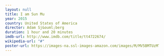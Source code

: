 ```yaml
---
layout: null
title: I am Sun Mu
year: 2015
country: United States of America
director: Adam Sj&ouml;berg
duration: 1 hour and 20 minutes
imdb-url: http://www.imdb.com/title/tt4722674/
wikipedia-url: "#"
poster-url: https://images-na.ssl-images-amazon.com/images/M/MV5BMTUzMTA2MTEzMl5BMl5BanBnXkFtZTgwMDMxMjQ3OTE@._V1_.jpg
---
```

